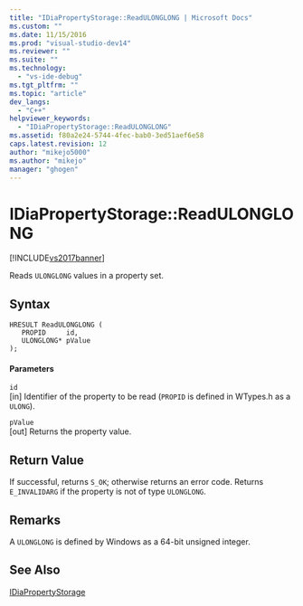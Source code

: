 ```yaml
---
title: "IDiaPropertyStorage::ReadULONGLONG | Microsoft Docs"
ms.custom: ""
ms.date: 11/15/2016
ms.prod: "visual-studio-dev14"
ms.reviewer: ""
ms.suite: ""
ms.technology: 
  - "vs-ide-debug"
ms.tgt_pltfrm: ""
ms.topic: "article"
dev_langs: 
  - "C++"
helpviewer_keywords: 
  - "IDiaPropertyStorage::ReadULONGLONG"
ms.assetid: f80a2e24-5744-4fec-bab0-3ed51aef6e58
caps.latest.revision: 12
author: "mikejo5000"
ms.author: "mikejo"
manager: "ghogen"
---
```

# IDiaPropertyStorage::ReadULONGLONG
[!INCLUDE[vs2017banner](../../includes/vs2017banner.md)]

Reads `ULONGLONG` values in a property set.  
  
## Syntax  
  
```cpp#  
HRESULT ReadULONGLONG (   
   PROPID     id,  
   ULONGLONG* pValue  
);  
```  
  
#### Parameters  
 `id`  
 [in] Identifier of the property to be read (`PROPID` is defined in WTypes.h as a `ULONG`).  
  
 `pValue`  
 [out] Returns the property value.  
  
## Return Value  
 If successful, returns `S_OK`; otherwise returns an error code. Returns `E_INVALIDARG` if the property is not of type `ULONGLONG`.  
  
## Remarks  
 A `ULONGLONG` is defined by Windows as a 64-bit unsigned integer.  
  
## See Also  
 [IDiaPropertyStorage](../../debugger/debug-interface-access/idiapropertystorage.md)



